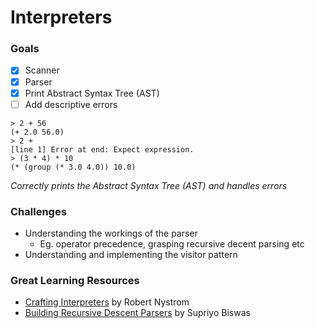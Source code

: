 # Interpreters
### Goals
- [x] Scanner
- [x] Parser
- [x] Print Abstract Syntax Tree (AST)
- [ ] Add descriptive errors 

```
> 2 + 56
(+ 2.0 56.0)
> 2 +
[line 1] Error at end: Expect expression.
> (3 * 4) * 10
(* (group (* 3.0 4.0)) 10.0)
```
*Correctly prints the Abstract Syntax Tree (AST) and handles errors*

### Challenges
- Understanding the workings of the parser
  - Eg. operator precedence, grasping recursive decent parsing etc 
- Understanding and implementing the visitor pattern

### Great Learning Resources
- [Crafting Interpreters](https://craftinginterpreters.com/) by Robert Nystrom
- [Building Recursive Descent Parsers](https://www.booleanworld.com/building-recursive-descent-parsers-definitive-guide/#How_does_parsing_work) by Supriyo Biswas

<!-- ![](https://user-images.githubusercontent.com/76413679/178587724-7ec4de45-b3fc-4844-9b46-b153afd2353b.png) -->
